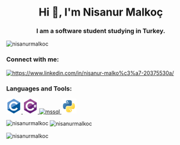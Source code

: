 <h1 align="center">Hi 👋, I'm Nisanur Malkoç</h1>
<h3 align="center">I am a software student studying in Turkey.</h3>

<p align="left"> <img src="https://komarev.com/ghpvc/?username=nisanurmalkoc&label=Profile%20views&color=0e75b6&style=flat" alt="nisanurmalkoc" /> </p>

<h3 align="left">Connect with me:</h3>
<p align="left">
<a href="https://linkedin.com/in/https://www.linkedin.com/in/nisanur-malko%c3%a7-20375530a/" target="blank"><img align="center" src="https://raw.githubusercontent.com/rahuldkjain/github-profile-readme-generator/master/src/images/icons/Social/linked-in-alt.svg" alt="https://www.linkedin.com/in/nisanur-malko%c3%a7-20375530a/" height="30" width="40" /></a>
</p>

<h3 align="left">Languages and Tools:</h3>
<p align="left"> <a href="https://www.cprogramming.com/" target="_blank" rel="noreferrer"> <img src="https://raw.githubusercontent.com/devicons/devicon/master/icons/c/c-original.svg" alt="c" width="40" height="40"/> </a> <a href="https://www.w3schools.com/cs/" target="_blank" rel="noreferrer"> <img src="https://raw.githubusercontent.com/devicons/devicon/master/icons/csharp/csharp-original.svg" alt="csharp" width="40" height="40"/> </a> <a href="https://www.microsoft.com/en-us/sql-server" target="_blank" rel="noreferrer"> <img src="https://www.svgrepo.com/show/303229/microsoft-sql-server-logo.svg" alt="mssql" width="40" height="40"/> </a> <a href="https://www.python.org" target="_blank" rel="noreferrer"> <img src="https://raw.githubusercontent.com/devicons/devicon/master/icons/python/python-original.svg" alt="python" width="40" height="40"/> </a> </p>

<p><img align="left" src="https://github-readme-stats.vercel.app/api/top-langs?username=nisanurmalkoc&show_icons=true&locale=en&layout=compact" alt="nisanurmalkoc" /></p>

<p>&nbsp;<img align="center" src="https://github-readme-stats.vercel.app/api?username=nisanurmalkoc&show_icons=true&locale=en" alt="nisanurmalkoc" /></p>

<p><img align="center" src="https://github-readme-streak-stats.herokuapp.com/?user=nisanurmalkoc&" alt="nisanurmalkoc" /></p>

